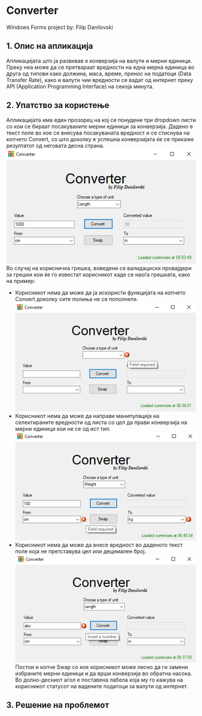 # Converter
Windows Forms project by: Filip Danilovski
## 1. Опис на апликација
Апликацијата што ја развивав е конверзија на валути и мерни единици. Преку неа може да се претвараат вредности на една мерна единица во друга од типови како должина, маса, време, пренос на податоци (Data Transfer Rate), како и валути чии вредности се вадат од интернет преку API (Application Programming Interface) на секоја минута.
## 2. Упатство за користење
Апликацијата има еден прозорец на кој се понудени три dropdown листи со кои се бираат посакуваните мерни единици за конверзија. Дадено е текст поле во кое се внесува посакуваната вредност и се стиснува на копчето Convert, со што доколку е успешна конверзијата ќе се прикаже резултатот од неговата десна страна.
![Converter Windows Form Design](/Screenshot1.png)
Во случај на корисничка грешка, воведени се валидациски провајдери за грешки кои ќе го известат корисникот каде се наоѓа грешката, како на пример:
* Корисникот нема да може да ја искористи функцијата на копчето Convert доколку сите полиња не се пополнети.
 ![Converter Windows Form Design Error 1](/Screenshot2.png)
* Корисникот нема да може да направи манипулација на селектираните вредности од листа со цел да прави конверзија на мерни единици кои не се од ист тип.
 ![Converter Windows Form Design Error 2](/Screenshot3.png)
* Корисникот нема да може да внесе вредност во даденото текст поле која не претставува цел или децимален број.
 ![Converter Windows Form Design Error 3](/Screenshot4.png)
Постои и копче Swap со кое корисникот може лесно да ги замени избраните мерни единици и да врши конверзија во обратна насока. Во долно-десниот агол е поставена лабела која му го кажува на корисникот статусот на вадените податоци за валути од интернет.
## 3. Решение на проблемот
